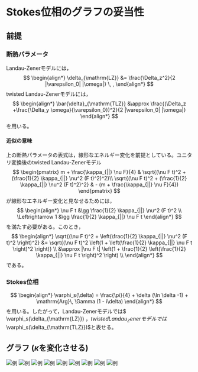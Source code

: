 # Stokes位相のグラフの妥当性
## 前提
### 断熱パラメータ
Landau-Zenerモデルには，
$$
\begin{align*}
    \delta_{\mathrm{LZ}}
    &= \frac{\Delta_z^2}{2 |\varepsilon_0| |\omega|} \, ,
\end{align*}
$$
twisted Landau-Zenerモデルには，
$$
\begin{align*}
    \bar{\delta}_{\mathrm{TLZ}}
    &\approx \frac{(\Delta_z +\frac{\Delta_y \omega}{\varepsilon_0})^2}{2 |\varepsilon_0| |\omega|}
\end{align*}
$$
を用いる。

#### 近似の意味
上の断熱パラメータの表式は，線形なエネルギー変化を前提としている。ユニタリ変換後のtwisted Landau-Zenerモデル
$$
\begin{pmatrix}
    m + \frac{\kappa_{||} \nu F}{4} & \sqrt{(\nu F t)^2 + (\frac{1}{2} \kappa_{||} \nu^2 (F t)^2)^2}\\
    \sqrt{(\nu F t)^2 + (\frac{1}{2} \kappa_{||} \nu^2 (F t)^2)^2} & - (m + \frac{\kappa_{||} \nu F}{4})
\end{pmatrix}
$$
が線形なエネルギー変化と見なせるためには，
$$
\begin{align*}
    \nu F t &\gg \frac{1}{2} \kappa_{||} \nu^2 (F t)^2 \\
    \Leftrightarrow 
    1 &\gg \frac{1}{2} \kappa_{||} \nu F t    
\end{align*}
$$
を満たす必要がある。このとき，
$$
\begin{align*}
    \sqrt{(\nu F t)^2 + \left(\frac{1}{2} \kappa_{||} \nu^2 (F t)^2 \right)^2}
    &= \sqrt{(\nu F t)^2 \left(1 + \left(\frac{1}{2} \kappa_{||} \nu F t \right)^2 \right)} \\
    &\approx |\nu F t| \left(1 + \frac{1}{2} \left(\frac{1}{2} \kappa_{||} \nu F t \right)^2 \right) \\
\end{align*}
$$
である。    
### Stokes位相
$$
\begin{align*}
    \varphi_s(\delta)
    = \frac{\pi}{4} + \delta (\ln \delta -1) + \mathrm{Arg}\, \Gamma (1 - i\delta)
\end{align*}
$$
を用いる。したがって，Landau-Zenerモデルでは$ \varphi_s(\delta_{\mathrm{LZ}}) $，twisted Landau_Zenerモデルでは$ \varphi_s(\delta_{\mathrm{TLZ}})$と表せる。

## グラフ ($\kappa$を変化させる)
<img src="/resources/fig_es_Sp_k_0.01.png" alt="例">
<img src="/resources/fig_es_Sp_k_0.03.png" alt="例">
<img src="/resources/fig_es_Sp_k_0.05.png" alt="例">
<img src="/resources/fig_es_Sp_k_0.06.png" alt="例">
<img src="/resources/fig_es_Sp_k_0.07.png" alt="例">
<img src="/resources/fig_es_Sp_k_0.08.png" alt="例">
<img src="/resources/fig_es_Sp_k_0.09.png" alt="例">
<img src="/resources/fig_es_Sp_k_0.1.png" alt="例">
<img src="/resources/fig_es_Sp_k_0.2.png" alt="例">